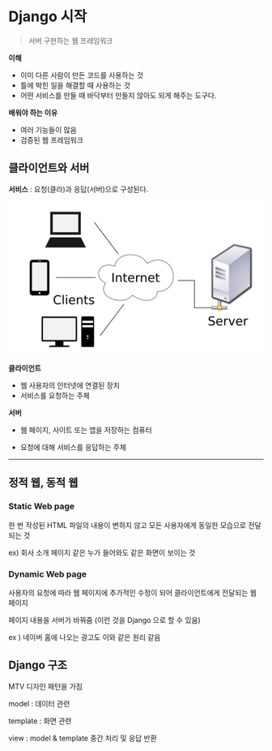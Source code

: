 # Django 시작

> 서버 구현하는 웹 프레임워크

**이해**

- 이미 다른 사람이 만든 코드를 사용하는 것
- 틀에 박힌 일을 해결할 때 사용하는 것
- 어떤 서비스를 만들 때 바닥부터 만들지 않아도 되게 해주는 도구다. 



**배워야 하는 이유**

- 여러 기능들이 많음
- 검증된 웹 프레임워크



## 클라이언트와 서버

**서비스** :  요청(클라)과 응답(서버)으로 구성된다.

![클라이언트 서버 모델 - 위키백과, 우리 모두의 백과사전](Django%20%EC%8B%9C%EC%9E%91.assets/1200px-Client-server-model.svg-16637209714703.png)

**클라이언트**

- 웹 사용자의 인터넷에 연결된 장치
- 서비스를 요청하는 주체

**서버**

- 웹 페이지, 사이트 또는 앱을 저장하는 컴퓨터

- 요청에 대해 서비스를 응답하는 주체

----



## 정적 웹,  동적 웹



### Static Web page 

한 번 작성된 HTML 파일의 내용이 변하지 않고 모든 사용자에게 동일한 모습으로 전달되는 것

ex) 회사 소개 페이지 같은 누가 들어와도 같은 화면이 보이는 것



### Dynamic Web page

사용자의 요청에 따라 웹 페이지에 추가적인 수정이 되어 클라이언트에게 전달되는 웹 페이지

페이지 내용을 서버가 바꿔줌 (이런 것을 Django 으로 할 수 있음)



ex ) 네이버 홈에 나오는 광고도 이와 같은 원리 같음 



## Django 구조

MTV 디자인 패턴을 가짐

model : 데이터 관련

template : 화면 관련

view : model & template 중간 처리 및 응답 반환

